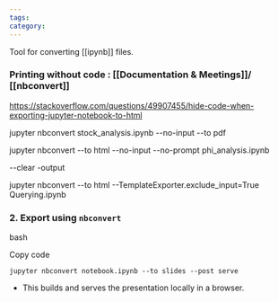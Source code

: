```yaml
---
tags: 
category: 
---
```

Tool for converting [[ipynb]] files.

### Printing without code : [[Documentation & Meetings]]/ [[nbconvert]]

https://stackoverflow.com/questions/49907455/hide-code-when-exporting-jupyter-notebook-to-html

jupyter nbconvert stock_analysis.ipynb --no-input --to pdf

jupyter nbconvert --to html --no-input --no-prompt phi_analysis.ipynb

--clear -output

jupyter nbconvert --to html --TemplateExporter.exclude_input=True Querying.ipynb

### 2. Export using `nbconvert`

bash

Copy code

`jupyter nbconvert notebook.ipynb --to slides --post serve`

- This builds and serves the presentation locally in a browser.